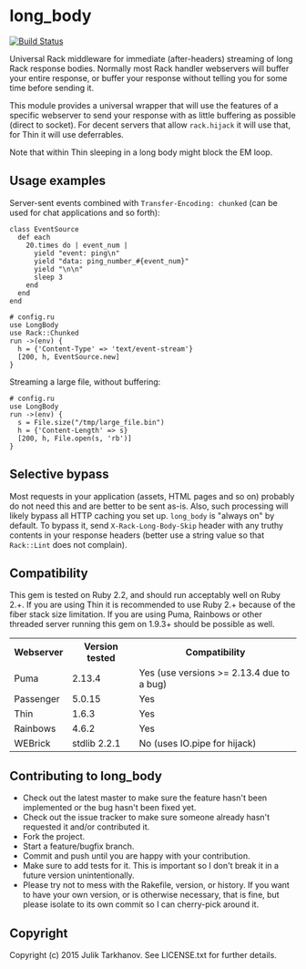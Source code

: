 # long_body

[![Build Status](https://travis-ci.org/julik/long_body.svg?branch=master)](https://travis-ci.org/julik/long_body)

Universal Rack middleware for immediate (after-headers) streaming of long Rack response bodies.
Normally most Rack handler webservers will buffer your entire response, or buffer your response
without telling you for some time before sending it.

This module provides a universal wrapper that will use the features of a specific webserver
to send your response with as little buffering as possible (direct to socket). For decent
servers that allow `rack.hijack` it will use that, for Thin it will use deferrables.

Note that within Thin sleeping in a long body might block the EM loop.

## Usage examples

Server-sent events combined with `Transfer-Encoding: chunked` (can be used for chat applications and so forth):

    class EventSource
      def each
        20.times do | event_num |
          yield "event: ping\n"
          yield "data: ping_number_#{event_num}"
          yield "\n\n"
          sleep 3
        end
      end
    end
    
    # config.ru
    use LongBody
    use Rack::Chunked
    run ->(env) {
      h = {'Content-Type' => 'text/event-stream'}
      [200, h, EventSource.new]
    }

Streaming a large file, without buffering:

    # config.ru
    use LongBody
    run ->(env) {
      s = File.size("/tmp/large_file.bin")
      h = {'Content-Length' => s}
      [200, h, File.open(s, 'rb')]
    }

## Selective bypass

Most requests in your application (assets, HTML pages and so on) probably do not need this and are better to be sent as-is.
Also, such processing will likely bypass all HTTP caching you set up. `long_body` is "always on" by default. To bypass it,
send `X-Rack-Long-Body-Skip` header with any truthy contents in your response headers (better use a string value so that
`Rack::Lint` does not complain).

## Compatibility

This gem is tested on Ruby 2.2, and should run acceptably well on Ruby 2.+. If you are using Thin it is recommended to
use Ruby 2.+ because of the fiber stack size limitation. If you are using Puma, Rainbows or other threaded
server running this gem on 1.9.3+ should be possible as well.

<table>
  <tr><th>Webserver</th><th>Version tested</th><th>Compatibility</th></tr>
  <tr><td>Puma</td><td>2.13.4</td><td>Yes (use versions >= 2.13.4 due to a bug)</td></tr>
  <tr><td>Passenger</td><td>5.0.15</td><td>Yes</td></tr>
  <tr><td>Thin</td><td>1.6.3</td><td>Yes</td></tr>
  <tr><td>Rainbows</td><td>4.6.2</td><td>Yes</td></tr>
  <tr><td>WEBrick</td><td>stdlib 2.2.1</td><td>No (uses IO.pipe for hijack)</td></tr>
</table>

## Contributing to long_body
 
* Check out the latest master to make sure the feature hasn't been implemented or the bug hasn't been fixed yet.
* Check out the issue tracker to make sure someone already hasn't requested it and/or contributed it.
* Fork the project.
* Start a feature/bugfix branch.
* Commit and push until you are happy with your contribution.
* Make sure to add tests for it. This is important so I don't break it in a future version unintentionally.
* Please try not to mess with the Rakefile, version, or history. If you want to have your own version, or is otherwise necessary, that is fine, but please isolate to its own commit so I can cherry-pick around it.

## Copyright

Copyright (c) 2015 Julik Tarkhanov. See LICENSE.txt for
further details.

